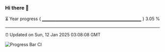### Hi there 👋

⏳ Year progress { ▁▁▁▁▁▁▁▁▁▁▁▁▁▁▁▁▁▁▁▁▁▁▁▁▁▁▁▁▁▁ } 3.05 %

---

⏰ Updated on Sun, 12 Jan 2025 03:08:08 GMT

![Progress Bar CI](https://github.com/IshwaranRudhara/GIT-ACTION/workflows/Progress%20Bar%20CI/badge.svg)
